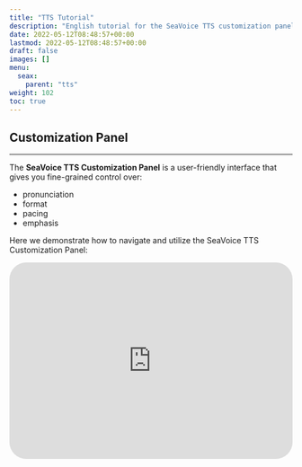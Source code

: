 ```yaml
---
title: "TTS Tutorial"
description: "English tutorial for the SeaVoice TTS customization panel."
date: 2022-05-12T08:48:57+00:00
lastmod: 2022-05-12T08:48:57+00:00
draft: false
images: []
menu:
  seax:
    parent: "tts"
weight: 102
toc: true
---
```


## Customization Panel
-------------------

The **SeaVoice TTS Customization Panel** is a user-friendly interface that gives you fine-grained control over:

* pronunciation
* format
* pacing
* emphasis

Here we demonstrate how to navigate and utilize the SeaVoice TTS Customization Panel:

   <iframe width="100%" height="350px" src="https://www.youtube.com/embed/rbjxJGUeQew" title="YouTube video player" frameborder="0" allow="accelerometer; autoplay; clipboard-write; encrypted-media; gyroscope; picture-in-picture" allowfullscreen style="border-radius: 30px;"></iframe>
